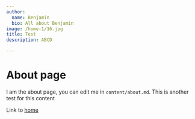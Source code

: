 ```yaml
---
author:
  name: Benjamin
  bio: All about Benjamin
image: /home-1/16.jpg
title: Test
description: ABCD

---
```

# About page

I am the about page, you can edit me in <code>content/about.md</code>. This is another test for this content

Link to [home](/)
